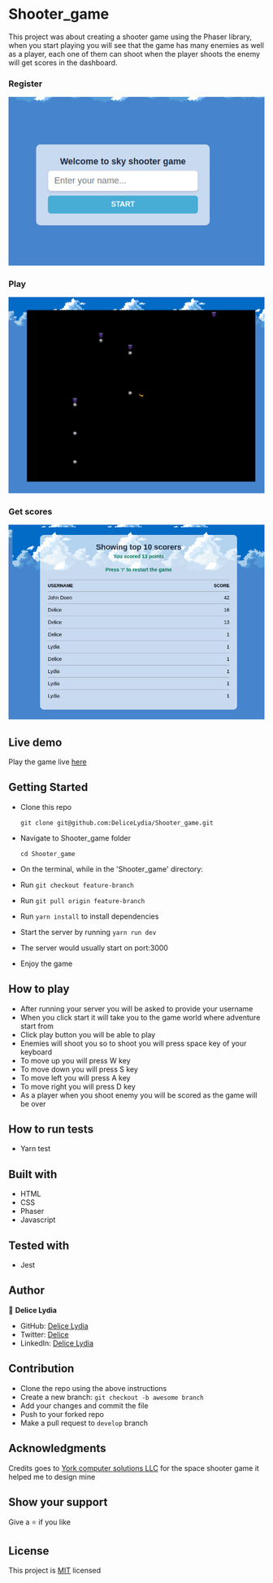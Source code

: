 # Shooter_game

This project was about creating a shooter game using the Phaser library, when you start playing you will see that the game has many enemies as well as a player, each one of them can shoot when the player shoots the enemy will get scores in the dashboard.

### Register
![screenshot](./game.png)

### Play
![screenshot](./shot.png)

### Get scores
![screenshot](./scores.png)

## Live demo

Play the game live [here](https://delicelydia.github.io/Shooter_game/)

## Getting Started

* Clone this repo
    ```
    git clone git@github.com:DeliceLydia/Shooter_game.git
    ```
* Navigate to Shooter_game folder
    ```
    cd Shooter_game
    ```
* On the terminal, while in the 'Shooter_game' directory:

* Run ``` git checkout feature-branch ```

* Run ``` git pull origin feature-branch ```

* Run ``` yarn install ``` to install dependencies

* Start the server by running ``` yarn run dev ```
   
* The server would usually start on port:3000

* Enjoy the game

## How to play

- After running your server you will be asked to provide your username
- When you click start it will take you to the game world where adventure start from
- Click play button you will be able to play
- Enemies will shoot you so to shoot you will press space key of your keyboard
- To move up you will press W key
- To move down you will press S key
- To move left you will press A key
- To move right you will press D key
- As a player when you shoot enemy you will be scored as the game will be over

## How to run tests

- Yarn test

## Built with

- HTML
- CSS
- Phaser
- Javascript

## Tested with

- Jest

## Author

👤 **Delice Lydia**
  - GitHub: [Delice Lydia](https://github.com/DeliceLydia)
  - Twitter: [Delice](https://twitter.com/IngabireLydia3)
  - LinkedIn: [Delice Lydia](https://www.linkedin.com/in/delice-lydia/)

## Contribution

- Clone the repo using the above instructions
- Create a new branch: `git checkout -b awesome branch`
- Add your changes and commit the file
- Push to your forked repo
- Make a pull request to `develop` branch

## Acknowledgments

Credits goes to [York computer solutions LLC](https://learn.yorkcs.com/category/tutorials/gamedev/phaser-3/build-a-space-shooter-with-phaser-3/) for the space shooter game it helped me to design mine

## Show your support

Give a ⭐️ if you like 

## License

This project is [MIT](https://github.com/DeliceLydia/Shooter_game/blob/master/LICENSE) licensed

